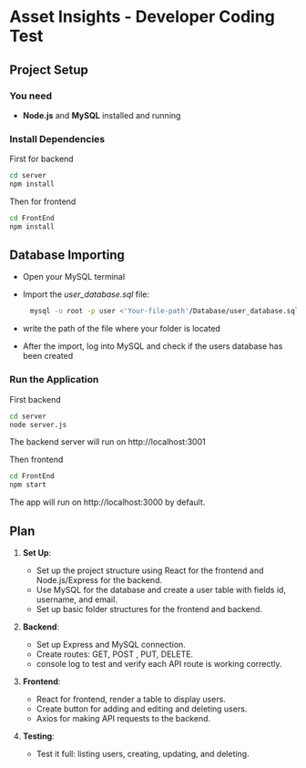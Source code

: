 
# Asset Insights - Developer Coding Test

## Project Setup

### You need

- **Node.js** and **MySQL** installed and running

### Install Dependencies

First for backend

```bash
cd server
npm install
```

Then for frontend

```bash
cd FrontEnd
npm install
```

## Database Importing

   - Open your MySQL terminal 

   - Import the *user_database.sql* file:
```bash
     mysql -u root -p user <'Your-file-path'/Database/user_database.sql
```
   - write the path of the file where your folder is located

   - After the import, log into MySQL and check if the users database has been created

### Run the Application

First backend

```bash
cd server
node server.js
```
The backend server will run on http://localhost:3001

Then frontend

```bash
cd FrontEnd
npm start
```
The app will run on http://localhost:3000 by default.

## Plan

1. **Set Up**:
   * Set up the project structure using React for the frontend and Node.js/Express for the backend.
   * Use MySQL for the database and create a user table with fields id, username, and email.
   * Set up basic folder structures for the frontend and backend.

2. **Backend**:
   * Set up Express and MySQL connection.
   * Create routes: GET, POST , PUT, DELETE.
   * console log to test and verify each API route is working correctly.

3. **Frontend**:
   * React for frontend, render a table to display users.
   * Create button for adding and editing and deleting users.
   * Axios for making API requests to the backend.

4. **Testing**:
   * Test it full: listing users, creating, updating, and deleting.

